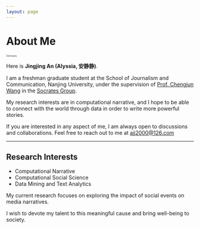 ```yaml
---
layout: page
---
```


# About Me

<img src="C:\Users\dell\Documents\GitHub\Jingjing-An.github.io\anjingjing.jpg" alt="anjingjing" style="zoom:35%;" />

Here is **Jingjing An (Alyssia, 安静静)**.

I am a freshman graduate student at the School of Journalism and Communication, Nanjing University, under the supervision of [Prof. Chengjun Wang](https://github.com/chengjun) in the [Socrates Group](https://github.com/SocratesClub).

My research interests are in computational narrative, and I hope to be able to connect with the world through data in order to write more powerful stories.

If you are interested in any aspect of me, I am always open to discussions and collaborations. Feel free to reach out to me at ajj2000@126.com

---

## Research Interests

- Computational Narrative
- Computational Social Science
- Data Mining and Text Analytics

My current research focuses on exploring the impact of social events on media narratives.

I wish to devote my talent to this meaningful cause and bring well-being to society.


